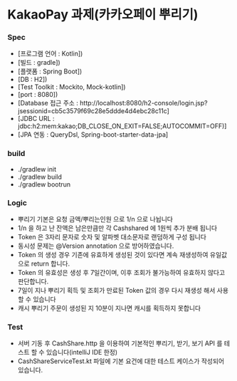 # KakaoPay 과제(카카오페이 뿌리기)

### Spec
* [프로그램 언어 : Kotlin])
* [빌드 : gradle])
* [플랫폼 : Spring Boot])
* [DB : H2])
* [Test Toolkit : Mockito, Mock-kotlin])
* [port : 8080])
* [Database 접근 주소 : http://localhost:8080/h2-console/login.jsp?jsessionid=cb5c3579f69c28e5ddde4d4ebc28c11c]
* [JDBC URL : jdbc:h2:mem:kakao;DB_CLOSE_ON_EXIT=FALSE;AUTOCOMMIT=OFF)]
* [JPA 연동 : QueryDsl, Spring-boot-starter-data-jpa]


### build
* ./gradlew init
* ./gradlew build
* ./gradlew bootrun 


### Logic

* 뿌리기 기본은 요청 금액/뿌리는인원 으로 1/n 으로 나뉩니다
* 1/n 을 하고 난 잔액은 남은만큼만 각 Cashshared 에 1원씩 추가 분배 됩니다
* Token 은 3자리 문자로 숫자 및 알파벳 대소문자로 랜덤하게 구성 됩니다
* 동시성 문제는 @Version annotation 으로 방어하였습니다.
* Token 의 생성 경우 기존에 유효하게 생성된 것이 있다면 계속 재생성하여 유일값으로 return 합니다.
* Token 의 유효성은 생성 후 7일간이며, 이후 조회가 불가능하여 유효하지 않다고 판단합니다.
* 7일이 지나 뿌리기 획득 및 조회가 만료된 Token 값의 경우 다시 재생성 해서 사용할 수 있습니다
* 캐시 뿌리기 주문이 생성된 지 10분이 지나면 캐시를 획득하지 못합니다

### Test
* 서버 기동 후 CashShare.http 을 이용하여 기본적인 뿌리기, 받기, 보기 API 를 테스트 할 수 있습니다(intelliJ IDE 한정) 
* CashShareServiceTest.kt 파일에 기본 요건에 대한 테스트 케이스가 작성되어 있습니다. 

